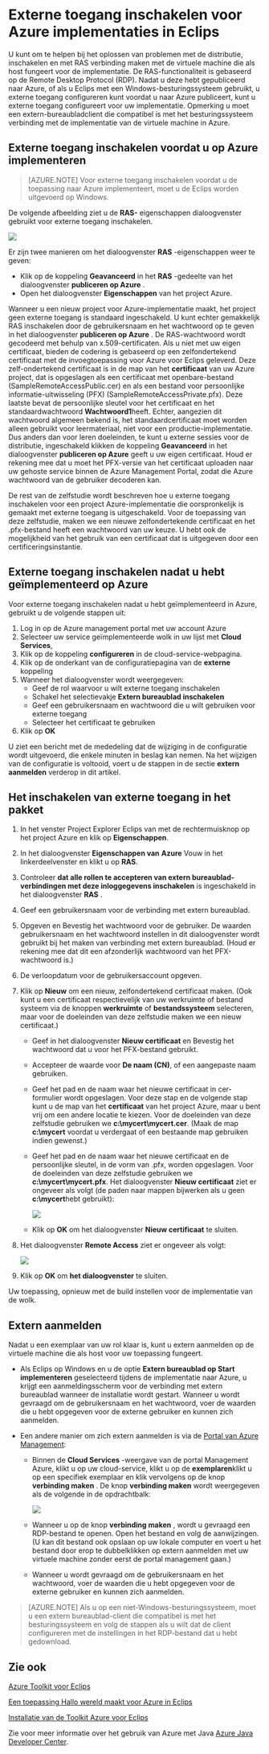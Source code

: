 <properties
    pageTitle="Externe toegang inschakelen voor Azure implementaties in Eclips"
    description="Informatie over hoe u externe toegang voor Azure implementaties met de Toolkit Azure voor Eclips."
    services=""
    documentationCenter="java"
    authors="rmcmurray"
    manager="wpickett"
    editor=""/>

<tags
    ms.service="multiple"
    ms.workload="na"
    ms.tgt_pltfrm="multiple"
    ms.devlang="Java"
    ms.topic="article"
    ms.date="08/11/2016" 
    ms.author="robmcm"/>

<!-- Legacy MSDN URL = https://msdn.microsoft.com/library/azure/hh690951.aspx -->

# <a name="enabling-remote-access-for-azure-deployments-in-eclipse"></a>Externe toegang inschakelen voor Azure implementaties in Eclips

U kunt om te helpen bij het oplossen van problemen met de distributie, inschakelen en met RAS verbinding maken met de virtuele machine die als host fungeert voor de implementatie. De RAS-functionaliteit is gebaseerd op de Remote Desktop Protocol (RDP). Nadat u deze hebt gepubliceerd naar Azure, of als u Eclips met een Windows-besturingssysteem gebruikt, u externe toegang configureren kunt voordat u naar Azure publiceert, kunt u externe toegang configureert voor uw implementatie. Opmerking u moet een extern-bureaubladclient die compatibel is met het besturingssysteem verbinding met de implementatie van de virtuele machine in Azure.

## <a name="how-to-enable-remote-access-before-you-deploy-to-azure"></a>Externe toegang inschakelen voordat u op Azure implementeren

> [AZURE.NOTE] Voor externe toegang inschakelen voordat u de toepassing naar Azure implementeert, moet u de Eclips worden uitgevoerd op Windows.

De volgende afbeelding ziet u de **RAS-** eigenschappen dialoogvenster gebruikt voor externe toegang inschakelen.

![][ic719494]

Er zijn twee manieren om het dialoogvenster **RAS** -eigenschappen weer te geven:

* Klik op de koppeling **Geavanceerd** in het **RAS** -gedeelte van het dialoogvenster **publiceren op Azure** .
* Open het dialoogvenster **Eigenschappen** van het project Azure.

Wanneer u een nieuw project voor Azure-implementatie maakt, het project geen externe toegang is standaard ingeschakeld. U kunt echter gemakkelijk RAS inschakelen door de gebruikersnaam en het wachtwoord op te geven in het dialoogvenster **publiceren op Azure** . De RAS-wachtwoord wordt gecodeerd met behulp van x.509-certificaten. Als u niet met uw eigen certificaat, bieden de codering is gebaseerd op een zelfondertekend certificaat met de invoegtoepassing voor Azure voor Eclips geleverd. Deze zelf-ondertekend certificaat is in de map van het **certificaat** van uw Azure project, dat is opgeslagen als een certificaat met openbare-bestand (SampleRemoteAccessPublic.cer) en als een bestand voor persoonlijke informatie-uitwisseling (PFX) (SampleRemoteAccessPrivate.pfx). Deze laatste bevat de persoonlijke sleutel voor het certificaat en het standaardwachtwoord **Wachtwoord1**heeft. Echter, aangezien dit wachtwoord algemeen bekend is, het standaardcertificaat moet worden alleen gebruikt voor leermateriaal, niet voor een productie-implementatie. Dus anders dan voor leren doeleinden, te kunt u externe sessies voor de distributie, ingeschakeld klikken de koppeling **Geavanceerd** in het dialoogvenster **publiceren op Azure** geeft u uw eigen certificaat. Houd er rekening mee dat u moet het PFX-versie van het certificaat uploaden naar uw gehoste service binnen de Azure Management Portal, zodat die Azure wachtwoord van de gebruiker decoderen kan.

De rest van de zelfstudie wordt beschreven hoe u externe toegang inschakelen voor een project Azure-implementatie die oorspronkelijk is gemaakt met externe toegang is uitgeschakeld. Voor de toepassing van deze zelfstudie, maken we een nieuwe zelfondertekende certificaat en het .pfx-bestand heeft een wachtwoord van uw keuze. U hebt ook de mogelijkheid van het gebruik van een certificaat dat is uitgegeven door een certificeringsinstantie.

## <a name="how-to-enable-remote-access-after-you-have-deployed-to-azure"></a>Externe toegang inschakelen nadat u hebt geïmplementeerd op Azure

Voor externe toegang inschakelen nadat u hebt geïmplementeerd in Azure, gebruikt u de volgende stappen uit:

1. Log in op de Azure management portal met uw account Azure
1. Selecteer uw service geïmplementeerde wolk in uw lijst met **Cloud Services**,
1. Klik op de koppeling **configureren** in de cloud-service-webpagina.
1. Klik op de onderkant van de configuratiepagina van de **externe** koppeling
1. Wanneer het dialoogvenster wordt weergegeven:
    * Geef de rol waarvoor u wilt externe toegang inschakelen
    * Schakel het selectievakje **Extern bureaublad inschakelen**
    * Geef een gebruikersnaam en wachtwoord die u wilt gebruiken voor externe toegang
    * Selecteer het certificaat te gebruiken
1. Klik op **OK** 

U ziet een bericht met de mededeling dat de wijziging in de configuratie wordt uitgevoerd, die enkele minuten in beslag kan nemen. Na het wijzigen van de configuratie is voltooid, voert u de stappen in de sectie **extern aanmelden** verderop in dit artikel.
    
## <a name="how-to-enable-remote-access-in-your-package"></a>Het inschakelen van externe toegang in het pakket

1. In het venster Project Explorer Eclips van met de rechtermuisknop op het project Azure en klik op **Eigenschappen**.

1. In het dialoogvenster **Eigenschappen van** **Azure** Vouw in het linkerdeelvenster en klikt u op **RAS**.

1. Controleer **dat alle rollen te accepteren van extern bureaublad-verbindingen met deze inloggegevens inschakelen** is ingeschakeld in het dialoogvenster **RAS** .

1. Geef een gebruikersnaam voor de verbinding met extern bureaublad.

1. Opgeven en Bevestig het wachtwoord voor de gebruiker. De waarden gebruikersnaam en het wachtwoord instellen in dit dialoogvenster wordt gebruikt bij het maken van verbinding met extern bureaublad. (Houd er rekening mee dat dit een afzonderlijk wachtwoord van het PFX-wachtwoord is.)

1. De verloopdatum voor de gebruikersaccount opgeven.

1. Klik op **Nieuw** om een nieuw, zelfondertekend certificaat maken. (Ook kunt u een certificaat respectievelijk van uw werkruimte of bestand systeem via de knoppen **werkruimte** of **bestandssysteem** selecteren, maar voor de doeleinden van deze zelfstudie maken we een nieuw certificaat.)

    * Geef in het dialoogvenster **Nieuw certificaat** en Bevestig het wachtwoord dat u voor het PFX-bestand gebruikt.

    * Accepteer de waarde voor **De naam (CN)**, of een aangepaste naam gebruiken.

    * Geef het pad en de naam waar het nieuwe certificaat in cer-formulier wordt opgeslagen. Voor deze stap en de volgende stap kunt u de map van het **certificaat** van het project Azure, maar u bent vrij om een andere locatie te kiezen. Voor de doeleinden van deze zelfstudie gebruiken we **c:\mycert\mycert.cer**. (Maak de map **c:\mycert** voordat u verdergaat of een bestaande map gebruiken indien gewenst.)

    * Geef het pad en de naam waar het nieuwe certificaat en de persoonlijke sleutel, in de vorm van .pfx, worden opgeslagen. Voor de doeleinden van deze zelfstudie gebruiken we **c:\mycert\mycert.pfx**. Het dialoogvenster **Nieuw certificaat** ziet er ongeveer als volgt (de paden naar mappen bijwerken als u geen **c:\mycert**hebt gebruikt):

        ![][ic712275]

    * Klik op **OK** om het dialoogvenster **Nieuw certificaat** te sluiten.

1. Het dialoogvenster **Remote Access** ziet er ongeveer als volgt:</p>

    ![][ic719495]

1. Klik op **OK** om **het dialoogvenster** te sluiten.
    
Uw toepassing, opnieuw met de build instellen voor de implementatie van de wolk.

## <a name="to-log-in-remotely"></a>Extern aanmelden

Nadat u een exemplaar van uw rol klaar is, kunt u extern aanmelden op de virtuele machine die als host voor uw toepassing fungeert.

* Als Eclips op Windows en u de optie **Extern bureaublad op Start implementeren** geselecteerd tijdens de implementatie naar Azure, u krijgt een aanmeldingsscherm voor de verbinding met extern bureaublad wanneer de installatie wordt gestart. Wanneer u wordt gevraagd om de gebruikersnaam en het wachtwoord, voer de waarden die u hebt opgegeven voor de externe gebruiker en kunnen zich aanmelden.

* Een andere manier om zich extern aanmelden is via de <a href="http://go.microsoft.com/fwlink/?LinkID=512959">Portal van Azure Management</a>:

    * Binnen de **Cloud Services** -weergave van de portal Management Azure, klikt u op uw cloud-service, klikt u op de **exemplaren**klikt u op een specifiek exemplaar en klik vervolgens op de knop **verbinding maken** . De knop **verbinding maken** wordt weergegeven als de volgende in de opdrachtbalk:

        ![][ic659273]

    * Wanneer u op de knop **verbinding maken** , wordt u gevraagd een RDP-bestand te openen. Open het bestand en volg de aanwijzingen. (U kan dit bestand ook opslaan op uw lokale computer en voert u het bestand door erop te dubbelklikken op extern aanmelden met uw virtuele machine zonder eerst de portal management gaan.)

    * Wanneer u wordt gevraagd om de gebruikersnaam en het wachtwoord, voer de waarden die u hebt opgegeven voor de externe gebruiker en kunnen zich aanmelden.

> [AZURE.NOTE] Als u op een niet-Windows-besturingssysteem, moet u een extern bureaublad-client die compatibel is met het besturingssysteem en volg de stappen als u wilt dat de client configureren met de instellingen in het RDP-bestand dat u hebt gedownload.

## <a name="see-also"></a>Zie ook

[Azure Toolkit voor Eclips][]

[Een toepassing Hallo wereld maakt voor Azure in Eclips][]

[Installatie van de Toolkit Azure voor Eclips][] 

Zie voor meer informatie over het gebruik van Azure met Java [Azure Java Developer Center][].

<!-- URL List -->

[Azure Java Developer Center]: http://go.microsoft.com/fwlink/?LinkID=699547
[Azure Management Portal]: http://go.microsoft.com/fwlink/?LinkID=512959
[Azure Toolkit voor Eclips]: http://go.microsoft.com/fwlink/?LinkID=699529
[Een toepassing Hallo wereld maakt voor Azure in Eclips]: http://go.microsoft.com/fwlink/?LinkID=699533
[Installatie van de Toolkit Azure voor Eclips]: http://go.microsoft.com/fwlink/?LinkId=699546

<!-- IMG List -->

[ic712275]: ./media/azure-toolkit-for-eclipse-enabling-remote-access-for-azure-deployments/ic712275.png
[ic719495]: ./media/azure-toolkit-for-eclipse-enabling-remote-access-for-azure-deployments/ic719495.png
[ic719494]: ./media/azure-toolkit-for-eclipse-enabling-remote-access-for-azure-deployments/ic719494.png
[ic659273]: ./media/azure-toolkit-for-eclipse-enabling-remote-access-for-azure-deployments/ic659273.png
